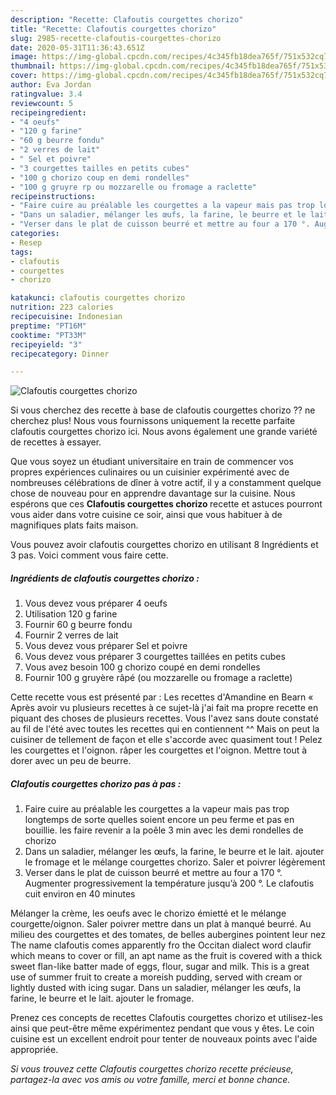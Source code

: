 ```yaml
---
description: "Recette: Clafoutis courgettes chorizo"
title: "Recette: Clafoutis courgettes chorizo"
slug: 2985-recette-clafoutis-courgettes-chorizo
date: 2020-05-31T11:36:43.651Z
image: https://img-global.cpcdn.com/recipes/4c345fb18dea765f/751x532cq70/clafoutis-courgettes-chorizo-photo-principale-de-la-recette.jpg
thumbnail: https://img-global.cpcdn.com/recipes/4c345fb18dea765f/751x532cq70/clafoutis-courgettes-chorizo-photo-principale-de-la-recette.jpg
cover: https://img-global.cpcdn.com/recipes/4c345fb18dea765f/751x532cq70/clafoutis-courgettes-chorizo-photo-principale-de-la-recette.jpg
author: Eva Jordan
ratingvalue: 3.4
reviewcount: 5
recipeingredient:
- "4 oeufs"
- "120 g farine"
- "60 g beurre fondu"
- "2 verres de lait"
- " Sel et poivre"
- "3 courgettes tailles en petits cubes"
- "100 g chorizo coup en demi rondelles"
- "100 g gruyre rp ou mozzarelle ou fromage a raclette"
recipeinstructions:
- "Faire cuire au préalable les courgettes a la vapeur mais pas trop longtemps de sorte quelles soient encore un peu ferme et pas en bouillie. les faire revenir a la poêle 3 min avec les demi rondelles de chorizo"
- "Dans un saladier, mélanger les œufs, la farine, le beurre et le lait. ajouter le fromage et le mélange courgettes chorizo. Saler et poivrer légèrement"
- "Verser dans le plat de cuisson beurré et mettre au four a 170 °. Augmenter progressivement la température jusqu’à 200 °. Le clafoutis cuit environ en 40 minutes"
categories:
- Resep
tags:
- clafoutis
- courgettes
- chorizo

katakunci: clafoutis courgettes chorizo 
nutrition: 223 calories
recipecuisine: Indonesian
preptime: "PT16M"
cooktime: "PT33M"
recipeyield: "3"
recipecategory: Dinner

---
```



![Clafoutis courgettes chorizo](https://img-global.cpcdn.com/recipes/4c345fb18dea765f/751x532cq70/clafoutis-courgettes-chorizo-photo-principale-de-la-recette.jpg)

Si vous cherchez des recette à base de clafoutis courgettes chorizo ?? ne cherchez plus! Nous vous fournissons uniquement la recette parfaite clafoutis courgettes chorizo ici. Nous avons également une grande variété de recettes à essayer.

Que vous soyez un étudiant universitaire en train de commencer vos propres expériences culinaires ou un cuisinier expérimenté avec de nombreuses célébrations de dîner à votre actif, il y a constamment quelque chose de nouveau pour en apprendre davantage sur la cuisine. Nous espérons que ces <strong> Clafoutis courgettes chorizo </strong> recette et astuces pourront vous aider dans votre cuisine ce soir, ainsi que vous habituer à de magnifiques plats faits maison.

<!--inarticleads1-->

Vous pouvez avoir clafoutis courgettes chorizo en utilisant 8 Ingrédients et 3 pas. Voici comment vous faire cette.

##### Ingrédients de clafoutis courgettes chorizo :

1. Vous devez vous préparer 4 oeufs
1. Utilisation 120 g farine
1. Fournir 60 g beurre fondu
1. Fournir 2 verres de lait
1. Vous devez vous préparer  Sel et poivre
1. Vous devez vous préparer 3 courgettes taillées en petits cubes
1. Vous avez besoin 100 g chorizo coupé en demi rondelles
1. Fournir 100 g gruyère râpé (ou mozzarelle ou fromage a raclette)


Cette recette vous est présenté par : Les recettes d&#39;Amandine en Bearn « Après avoir vu plusieurs recettes à ce sujet-là j&#39;ai fait ma propre recette en piquant des choses de plusieurs recettes. Vous l&#39;avez sans doute constaté au fil de l&#39;été avec toutes les recettes qui en contiennent ^^ Mais on peut la cuisiner de tellement de façon et elle s&#39;accorde avec quasiment tout ! Pelez les courgettes et l&#39;oignon. râper les courgettes et l&#39;oignon. Mettre tout à dorer avec un peu de beurre. 

<!--inarticleads2-->

##### Clafoutis courgettes chorizo pas à pas :

1. Faire cuire au préalable les courgettes a la vapeur mais pas trop longtemps de sorte quelles soient encore un peu ferme et pas en bouillie. les faire revenir a la poêle 3 min avec les demi rondelles de chorizo
1. Dans un saladier, mélanger les œufs, la farine, le beurre et le lait. ajouter le fromage et le mélange courgettes chorizo. Saler et poivrer légèrement
1. Verser dans le plat de cuisson beurré et mettre au four a 170 °. Augmenter progressivement la température jusqu’à 200 °. Le clafoutis cuit environ en 40 minutes


Mélanger la crème, les oeufs avec le chorizo émietté et le mélange courgette/oignon. Saler poivrer mettre dans un plat à manqué beurré. Au milieu des courgettes et des tomates, de belles aubergines pointent leur nez The name clafoutis comes apparently fro the Occitan dialect word claufir which means to cover or fill, an apt name as the fruit is covered with a thick sweet flan-like batter made of eggs, flour, sugar and milk. This is a great use of summer fruit to create a moreish pudding, served with cream or lightly dusted with icing sugar. Dans un saladier, mélanger les œufs, la farine, le beurre et le lait. ajouter le fromage. 

<!--inarticleads1-->

<p>
Prenez ces concepts de recettes Clafoutis courgettes chorizo et utilisez-les ainsi que peut-être même expérimentez pendant que vous y êtes. Le coin cuisine est un excellent endroit pour tenter de nouveaux points avec l'aide appropriée.
</p>

<p>
<i>Si vous trouvez cette Clafoutis courgettes chorizo recette précieuse, partagez-la avec vos amis ou votre famille, merci et bonne chance.</i>
</p>
